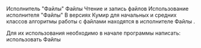 Исполнитель "Файлы"
Файлы
Чтение и запись файлов
Использование исполнителя "Файлы"
В версиях Кумир для начальных и средних классов алгоритмы работы с файлами
            находятся в исполнителе
Файлы
.

Для их использования необходимо в начале программы написать:
использовать Файлы